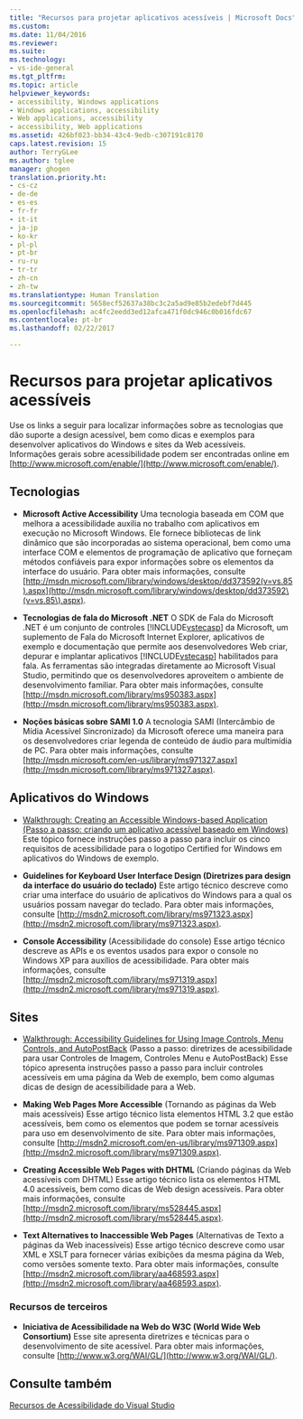 ```yaml
---
title: "Recursos para projetar aplicativos acessíveis | Microsoft Docs"
ms.custom: 
ms.date: 11/04/2016
ms.reviewer: 
ms.suite: 
ms.technology:
- vs-ide-general
ms.tgt_pltfrm: 
ms.topic: article
helpviewer_keywords:
- accessibility, Windows applications
- Windows applications, accessibility
- Web applications, accessibility
- accessibility, Web applications
ms.assetid: 426bf023-bb34-43c4-9edb-c307191c8170
caps.latest.revision: 15
author: TerryGLee
ms.author: tglee
manager: ghogen
translation.priority.ht:
- cs-cz
- de-de
- es-es
- fr-fr
- it-it
- ja-jp
- ko-kr
- pl-pl
- pt-br
- ru-ru
- tr-tr
- zh-cn
- zh-tw
ms.translationtype: Human Translation
ms.sourcegitcommit: 5658ecf52637a38bc3c2a5ad9e85b2edebf7d445
ms.openlocfilehash: ac4fc2eedd3ed12afca471f0dc946c0b016fdc67
ms.contentlocale: pt-br
ms.lasthandoff: 02/22/2017

---
```

# <a name="resources-for-designing-accessible-applications"></a>Recursos para projetar aplicativos acessíveis
Use os links a seguir para localizar informações sobre as tecnologias que dão suporte a design acessível, bem como dicas e exemplos para desenvolver aplicativos do Windows e sites da Web acessíveis. Informações gerais sobre acessibilidade podem ser encontradas online em [http://www.microsoft.com/enable/](http://www.microsoft.com/enable/).  
  
## <a name="technologies"></a>Tecnologias  
  
-   **Microsoft Active Accessibility** Uma tecnologia baseada em COM que melhora a acessibilidade auxilia no trabalho com aplicativos em execução no Microsoft Windows. Ele fornece bibliotecas de link dinâmico que são incorporadas ao sistema operacional, bem como uma interface COM e elementos de programação de aplicativo que forneçam métodos confiáveis para expor informações sobre os elementos da interface do usuário. Para obter mais informações, consulte [http://msdn.microsoft.com/library/windows/desktop/dd373592(v=vs.85).aspx](http://msdn.microsoft.com/library/windows/desktop/dd373592\(v=vs.85\).aspx).  
  
-   **Tecnologias de fala do Microsoft .NET** O SDK de Fala do Microsoft .NET é um conjunto de controles [!INCLUDE[vstecasp](../../code-quality/includes/vstecasp_md.md)] da Microsoft, um suplemento de Fala do Microsoft Internet Explorer, aplicativos de exemplo e documentação que permite aos desenvolvedores Web criar, depurar e implantar aplicativos [!INCLUDE[vstecasp](../../code-quality/includes/vstecasp_md.md)] habilitados para fala. As ferramentas são integradas diretamente ao Microsoft Visual Studio, permitindo que os desenvolvedores aproveitem o ambiente de desenvolvimento familiar. Para obter mais informações, consulte [http://msdn.microsoft.com/library/ms950383.aspx](http://msdn.microsoft.com/library/ms950383.aspx).  
  
-   **Noções básicas sobre SAMI 1.0** A tecnologia SAMI (Intercâmbio de Mídia Acessível Sincronizado) da Microsoft oferece uma maneira para os desenvolvedores criar legenda de conteúdo de áudio para multimídia de PC. Para obter mais informações, consulte [http://msdn.microsoft.com/en-us/library/ms971327.aspx](http://msdn.microsoft.com/library/ms971327.aspx).  
  
## <a name="windows-applications"></a>Aplicativos do Windows  
  
-   [Walkthrough: Creating an Accessible Windows-based Application (Passo a passo: criando um aplicativo acessível baseado em Windows)](http://msdn.microsoft.com/Library/654c7f2f-1586-480b-9f12-9d9b8f5cc32b) Este tópico fornece instruções passo a passo para incluir os cinco requisitos de acessibilidade para o logotipo Certified for Windows em aplicativos do Windows de exemplo.  
  
-   **Guidelines for Keyboard User Interface Design (Diretrizes para design da interface do usuário do teclado)** Este artigo técnico descreve como criar uma interface do usuário de aplicativos do Windows para a qual os usuários possam navegar do teclado. Para obter mais informações, consulte [http://msdn2.microsoft.com/library/ms971323.aspx](http://msdn2.microsoft.com/library/ms971323.aspx).  
  
-   **Console Accessibility** (Acessibilidade do console) Esse artigo técnico descreve as APIs e os eventos usados para expor o console no Windows XP para auxílios de acessibilidade. Para obter mais informações, consulte [http://msdn2.microsoft.com/library/ms971319.aspx](http://msdn2.microsoft.com/library/ms971319.aspx).  
  
## <a name="web-sites"></a>Sites  
  
-   [Walkthrough: Accessibility Guidelines for Using Image Controls, Menu Controls, and AutoPostBack](http://msdn.microsoft.com/Library/ff7b5021-48b3-46bf-921f-9fe1e0e32202) (Passo a passo: diretrizes de acessibilidade para usar Controles de Imagem, Controles Menu e AutoPostBack) Esse tópico apresenta instruções passo a passo para incluir controles acessíveis em uma página da Web de exemplo, bem como algumas dicas de design de acessibilidade para a Web.  
  
-   **Making Web Pages More Accessible** (Tornando as páginas da Web mais acessíveis) Esse artigo técnico lista elementos HTML 3.2 que estão acessíveis, bem como os elementos que podem se tornar acessíveis para uso em desenvolvimento de site. Para obter mais informações, consulte [http://msdn2.microsoft.com/en-us/library/ms971309.aspx](http://msdn2.microsoft.com/library/ms971309.aspx).  
  
-   **Creating Accessible Web Pages with DHTML** (Criando páginas da Web acessíveis com DHTML) Esse artigo técnico lista os elementos HTML 4.0 acessíveis, bem como dicas de Web design acessíveis. Para obter mais informações, consulte [http://msdn2.microsoft.com/library/ms528445.aspx](http://msdn2.microsoft.com/library/ms528445.aspx).  
  
-   **Text Alternatives to Inaccessible Web Pages** (Alternativas de Texto a páginas da Web inacessíveis) Esse artigo técnico descreve como usar XML e XSLT para fornecer várias exibições da mesma página da Web, como versões somente texto. Para obter mais informações, consulte [http://msdn2.microsoft.com/library/aa468593.aspx](http://msdn2.microsoft.com/library/aa468593.aspx).  
  
### <a name="third-party-resources"></a>Recursos de terceiros  
  
-   **Iniciativa de Acessibilidade na Web do W3C (World Wide Web Consortium)** Esse site apresenta diretrizes e técnicas para o desenvolvimento de site acessível. Para obter mais informações, consulte [http://www.w3.org/WAI/GL/](http://www.w3.org/WAI/GL/).  
  
## <a name="see-also"></a>Consulte também  
 [Recursos de Acessibilidade do Visual Studio](../../ide/reference/accessibility-features-of-visual-studio.md)
